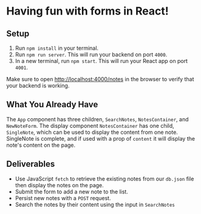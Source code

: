 # Having fun with forms in React!

## Setup

1. Run `npm install` in your terminal.
2. Run `npm run server`. This will run your backend on port `4000`.
3. In a new terminal, run `npm start`. This will run your React app on port `4001`.

Make sure to open
[http://localhost:4000/notes](http://localhost:4000/notes) in the browser to verify that your backend is working.


## What You Already Have
The `App` component has three children, `SearchNotes`, `NotesContainer`, and `NewNoteForm`.  The display component `NotesContainer` has one child, `SingleNote`, which can be used to display the content from one note.  SingleNote is complete, and if used with a prop of `content` it will display
the note's content on the page.

## Deliverables

- Use JavaScript `fetch` to retrieve the existing notes from our `db.json` file then display the notes on the page.
- Submit the form to add a new note to the list.
- Persist new notes with a `POST` request.
- Search the notes by their content using the input in `SearchNotes`